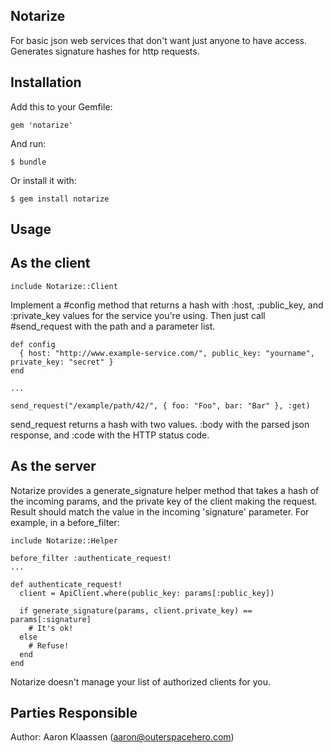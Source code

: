 ## Notarize

For basic json web services that don't want just anyone to have access. Generates signature hashes for http requests.

## Installation

Add this to your Gemfile:

    gem 'notarize'

And run:

    $ bundle

Or install it with:

    $ gem install notarize


## Usage

## As the client

    include Notarize::Client

Implement a #config method that returns a hash with :host, :public_key, and :private_key values for the service you're using. Then just call #send_request with the path and a parameter list.

    def config
      { host: "http://www.example-service.com/", public_key: "yourname", private_key: "secret" }
    end

    ...

    send_request("/example/path/42/", { foo: "Foo", bar: "Bar" }, :get)

send_request returns a hash with two values. :body with the parsed json response, and :code with the HTTP status code.

## As the server

Notarize provides a generate_signature helper method that takes a hash of the incoming params, and the private key of the client making the request. Result should match the value in the incoming 'signature' parameter. For example, in a before_filter:

    include Notarize::Helper
    
    before_filter :authenticate_request!
    ...

    def authenticate_request!
      client = ApiClient.where(public_key: params[:public_key])

      if generate_signature(params, client.private_key) == params[:signature]
        # It's ok!
      else
        # Refuse!
      end
    end

Notarize doesn't manage your list of authorized clients for you.

## Parties Responsible

Author: Aaron Klaassen (aaron@outerspacehero.com)